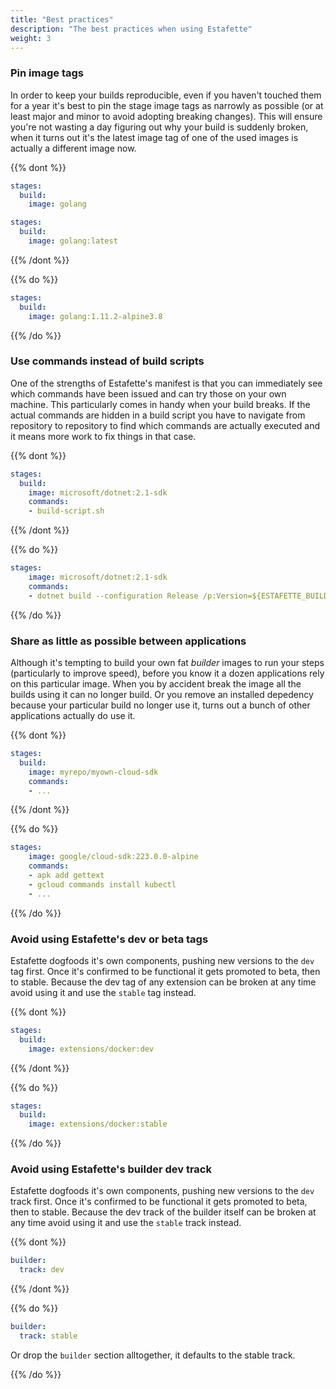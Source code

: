 ```yaml
---
title: "Best practices"
description: "The best practices when using Estafette"
weight: 3
---
```


### Pin image tags

In order to keep your builds reproducible, even if you haven't touched them for a year it's best to pin the stage image tags as narrowly as possible (or at least major and minor to avoid adopting breaking changes). This will ensure you're not wasting a day figuring out why your build is suddenly broken, when it turns out it's the latest image tag of one of the used images is actually a different image now.

{{% dont %}}

```yaml
stages:
  build:
    image: golang
```

```yaml
stages:
  build:
    image: golang:latest
```

{{% /dont %}}

{{% do %}}

```yaml
stages:
  build:
    image: golang:1.11.2-alpine3.8
```

{{% /do %}}

### Use commands instead of build scripts

One of the strengths of Estafette's manifest is that you can immediately see which commands have been issued and can try those on your own machine. This particularly comes in handy when your build breaks. If the actual commands are hidden in a build script you have to navigate from repository to repository to find which commands are actually executed and it means more work to fix things in that case.

{{% dont %}}

```yaml
stages:
  build:
    image: microsoft/dotnet:2.1-sdk
    commands:
    - build-script.sh
```

{{% /dont %}}

{{% do %}}

```yaml
stages:
    image: microsoft/dotnet:2.1-sdk
    commands:
    - dotnet build --configuration Release /p:Version=${ESTAFETTE_BUILD_VERSION} --no-restore
```

{{% /do %}}

### Share as little as possible between applications

Although it's tempting to build your own fat _builder_ images to run your steps (particularly to improve speed), before you know it a dozen applications rely on this particular image. When you by accident break the image all the builds using it can no longer build. Or you remove an installed depedency because your particular build no longer use it, turns out a bunch of other applications actually do use it.

{{% dont %}}

```yaml
stages:
  build:
    image: myrepo/myown-cloud-sdk
    commands:
    - ...
```

{{% /dont %}}

{{% do %}}

```yaml
stages:
    image: google/cloud-sdk:223.0.0-alpine
    commands:
    - apk add gettext
    - gcloud commands install kubectl
    - ...
```

{{% /do %}}

### Avoid using Estafette's dev or beta tags

Estafette dogfoods it's own components, pushing new versions to the `dev` tag first. Once it's confirmed to be functional it gets promoted to beta, then to stable. Because the dev tag of any extension can be broken at any time avoid using it and use the `stable` tag instead.

{{% dont %}}

```yaml
stages:
  build:
    image: extensions/docker:dev
```

{{% /dont %}}

{{% do %}}

```yaml
stages:
  build:
    image: extensions/docker:stable
```

{{% /do %}}


### Avoid using Estafette's builder dev track

Estafette dogfoods it's own components, pushing new versions to the `dev` track first. Once it's confirmed to be functional it gets promoted to beta, then to stable. Because the dev track of the builder itself can be broken at any time avoid using it and use the `stable` track instead.

{{% dont %}}

```yaml
builder:
  track: dev
```

{{% /dont %}}

{{% do %}}

```yaml
builder:
  track: stable
```

Or drop the `builder` section alltogether, it defaults to the stable track.

{{% /do %}}

